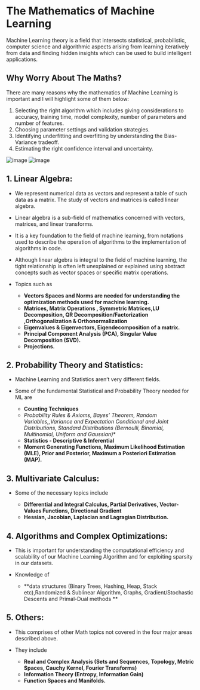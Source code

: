 # The Mathematics of Machine Learning

Machine Learning theory is a field that intersects statistical, probabilistic, computer science and algorithmic aspects arising from learning iteratively from data and finding hidden insights which can be used to build intelligent applications.

## Why Worry About The Maths?
There are many reasons why the mathematics of Machine Learning is important and I will highlight some of them below:
1. Selecting the right algorithm which includes giving considerations to accuracy, training time, model complexity, number of parameters and number of features.
2. Choosing parameter settings and validation strategies.
3. Identifying underfitting and overfitting by understanding the Bias-Variance tradeoff.
4. Estimating the right confidence interval and uncertainty.

![image](https://user-images.githubusercontent.com/58425689/105940669-eee68880-6083-11eb-9f18-caa1d33f07dd.png)
![image](https://user-images.githubusercontent.com/58425689/105940599-c9f21580-6083-11eb-8754-1322d5eaa4ad.png)

## 1. Linear Algebra: 
  - We represent numerical data as vectors and represent a table of such data as a matrix. The study of vectors and matrices is called linear algebra.
  - Linear algebra is a sub-field of mathematics concerned with vectors, matrices, and linear transforms.
  - It is a key foundation to the field of machine learning, from notations used to describe the operation of algorithms to the implementation of algorithms in code.
  - Although linear algebra is integral to the field of machine learning, the tight relationship is often left unexplained or explained using abstract concepts such as vector spaces or specific matrix operations.
  - Topics such as
  
       - **Vectors Spaces and Norms are needed for understanding the optimization methods used for machine learning.** 
       - **Matrices, Matrix Operations , Symmetric Matrices,LU Decomposition, QR Decomposition/Factorization ,Orthogonalization & Orthonormalization**
       - **Eigenvalues & Eigenvectors, Eigendecomposition of a matrix.**
       - **Principal Component Analysis (PCA), Singular Value Decomposition (SVD).** 
       - **Projections.**
  
## 2. Probability Theory and Statistics: 
  - Machine Learning and Statistics aren’t very different fields.
  - Some of the fundamental Statistical and Probability Theory needed for ML are 
      
      - **Counting Techniques**
      - **Probability Rules & Axioms, Bayes’ Theorem, Random Variables,,Variance and Expectation* Conditional and Joint Distributions, Standard Distributions (Bernoulli, Binomial, Multinomial, Uniform and Gaussian)**
      - **Statistics - Descriptive & Inferential**
      - **Moment Generating Functions, Maximum Likelihood Estimation (MLE), Prior and Posterior, Maximum a Posteriori Estimation (MAP).**

## 3. Multivariate Calculus: 
  - Some of the necessary topics include 
    
      - **Differential and Integral Calculus, Partial Derivatives, Vector-Values Functions, Directional Gradient** 
      - **Hessian, Jacobian, Laplacian and Lagragian Distribution.**
  
## 4. Algorithms and Complex Optimizations: 
  - This is important for understanding the computational efficiency and scalability of our Machine Learning Algorithm and for exploiting sparsity in our            datasets.
  - Knowledge of
  
      - **data structures (Binary Trees, Hashing, Heap, Stack etc),Randomized & Sublinear Algorithm, Graphs, Gradient/Stochastic Descents and Primal-Dual methods **

## 5. Others: 
  - This comprises of other Math topics not covered in the four major areas described above. 
  - They include 
  
      - **Real and Complex Analysis (Sets and Sequences, Topology, Metric Spaces, Cauchy Kernel, Fourier Transforms)** 
      - **Information Theory (Entropy, Information Gain)** 
      - **Function Spaces and Manifolds.**
